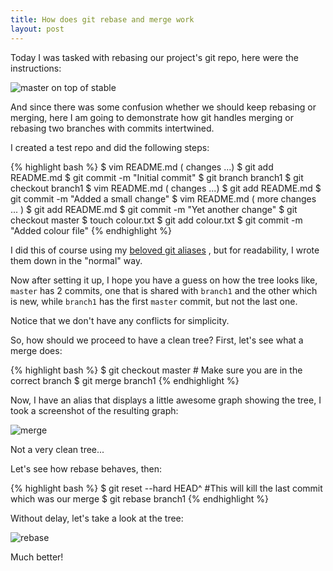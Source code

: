 ```yaml
---
title: How does git rebase and merge work
layout: post
---
```


Today I was tasked with rebasing our project's git repo, here were the
instructions:

![master on top of stable](http://i.imgur.com/zW2Xax9.png)

And since there was some confusion whether we should keep rebasing or merging,
here I am going to demonstrate how git handles merging or rebasing two branches
with commits intertwined.

I created a test repo and did the following steps:

{% highlight bash %}
$ vim README.md
( changes ...)
$ git add README.md
$ git commit -m "Initial commit"
$ git branch branch1
$ git checkout branch1
$ vim README.md
( changes ...)
$ git add README.md
$ git commit -m "Added a small change"
$ vim README.md
( more changes ... )
$ git add README.md
$ git commit -m "Yet another change"
$ git checkout master
$ touch colour.txt
$ git add colour.txt
$ git commit -m "Added colour file"
{% endhighlight %}

I did this of course using my [beloved git aliases](https://github.com/LuRsT/Setup/blob/master/.gitconfig)
, but for readability, I wrote them down in the "normal" way.

Now after setting it up, I hope you have a guess on how the tree looks like,
`master` has 2 commits, one that is shared with `branch1` and the other which is
new, while `branch1` has the first `master` commit, but not the last one.

Notice that we don't have any conflicts for simplicity.

So, how should we proceed to have a clean tree? First, let's see what a merge does:

{% highlight bash %}
$ git checkout master # Make sure you are in the correct branch
$ git merge branch1
{% endhighlight %}

Now, I have an alias that displays a little awesome graph showing the tree, I
took a screenshot of the resulting graph:

![merge](http://imgur.com/K6T2rtX.png)

Not a very clean tree...

Let's see how rebase behaves, then:

{% highlight bash %}
$ git reset --hard HEAD^ #This will kill the last commit which was our merge
$ git rebase branch1
{% endhighlight %}

Without delay, let's take a look at the tree:

![rebase](http://imgur.com/G7FbKtT.png)

Much better!
